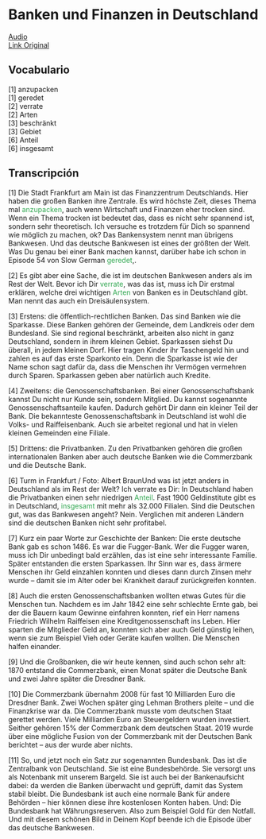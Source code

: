 # Banken und Finanzen in Deutschland

[Audio](./archivos/sg198.mp3) <br>
[Link Original](https://slowgerman.com/2019/12/17/sg-198-banken-und-finanzen-in-deutschland/)

## Vocabulario

[1] anzupacken <br>
[1] geredet <br>
[2] verrate <br>
[2] Arten <br>
[3] beschränkt <br>
[3] Gebiet <br>
[6] Anteil <br>
[6] insgesamt <br>

## Transcripción

[1] Die Stadt Frankfurt am Main ist das Finanzzentrum Deutschlands. Hier haben die großen Banken ihre Zentrale. Es wird höchste Zeit, dieses Thema mal <span style="color:#32a852">anzupacken</span>, auch wenn Wirtschaft und Finanzen eher trocken sind. Wenn ein Thema trocken ist bedeutet das, dass es nicht sehr spannend ist, sondern sehr theoretisch. Ich versuche es trotzdem für Dich so spannend wie möglich zu machen, ok? Das Bankensystem nennt man übrigens Bankwesen. Und das deutsche Bankwesen ist eines der größten der Welt. Was Du genau bei einer Bank machen kannst, darüber habe ich schon in Episode 54 von Slow German <span style="color:#32a852">geredet</span>,.

[2] Es gibt aber eine Sache, die ist im deutschen Bankwesen anders als im Rest der Welt. Bevor ich Dir <span style="color:#32a852">verrate</span>, was das ist, muss ich Dir erstmal erklären, welche drei wichtigen <span style="color:#32a852">Arten</span> von Banken es in Deutschland gibt. Man nennt das auch ein Dreisäulensystem.

[3] Erstens: die öffentlich-rechtlichen Banken. Das sind Banken wie die Sparkasse. Diese Banken gehören der Gemeinde, dem Landkreis oder dem Bundesland. Sie sind regional beschränkt, arbeiten also nicht in ganz Deutschland, sondern in ihrem kleinen Gebiet. Sparkassen siehst Du überall, in jedem kleinen Dorf. Hier tragen Kinder ihr Taschengeld hin und zahlen es auf das erste Sparkonto ein. Denn die Sparkasse ist wie der Name schon sagt dafür da, dass die Menschen ihr Vermögen vermehren durch Sparen. Sparkassen geben aber natürlich auch Kredite.

[4] Zweitens: die Genossenschaftsbanken. Bei einer Genossenschaftsbank kannst Du nicht nur Kunde sein, sondern Mitglied. Du kannst sogenannte Genossenschaftsanteile kaufen. Dadurch gehört Dir dann ein kleiner Teil der Bank. Die bekannteste Genossenschaftsbank in Deutschland ist wohl die Volks- und Raiffeisenbank. Auch sie arbeitet regional und hat in vielen kleinen Gemeinden eine Filiale.

[5] Drittens: die Privatbanken. Zu den Privatbanken gehören die großen internationalen Banken aber auch deutsche Banken wie die Commerzbank und die Deutsche Bank.

[6] Turm in Frankfurt / Foto: Albert BraunUnd was ist jetzt anders in Deutschland als im Rest der Welt? Ich verrate es Dir: In Deutschland haben die Privatbanken einen sehr niedrigen <span style="color:#32a852">Anteil</span>. Fast 1900 Geldinstitute gibt es in Deutschland, <span style="color:#32a852">insgesamt</span> mit mehr als 32.000 Filialen. Sind die Deutschen gut, was das Bankwesen angeht? Nein. Verglichen mit anderen Ländern sind die deutschen Banken nicht sehr profitabel.

[7] Kurz ein paar Worte zur Geschichte der Banken: Die erste deutsche Bank gab es schon 1486. Es war die Fugger-Bank. Wer die Fugger waren, muss ich Dir unbedingt bald erzählen, das ist eine sehr interessante Familie. Später entstanden die ersten Sparkassen. Ihr Sinn war es, dass ärmere Menschen ihr Geld einzahlen konnten und dieses dann durch Zinsen mehr wurde – damit sie im Alter oder bei Krankheit darauf zurückgreifen konnten.

[8] Auch die ersten Genossenschaftsbanken wollten etwas Gutes für die Menschen tun. Nachdem es im Jahr 1842 eine sehr schlechte Ernte gab, bei der die Bauern kaum Gewinne einfahren konnten, rief ein Herr namens Friedrich Wilhelm Raiffeisen eine Kreditgenossenschaft ins Leben. Hier sparten die Mitglieder Geld an, konnten sich aber auch Geld günstig leihen, wenn sie zum Beispiel Vieh oder Geräte kaufen wollten. Die Menschen halfen einander.

[9] Und die Großbanken, die wir heute kennen, sind auch schon sehr alt: 1870 entstand die Commerzbank, einen Monat später die Deutsche Bank und zwei Jahre später die Dresdner Bank.

[10] Die Commerzbank übernahm 2008 für fast 10 Milliarden Euro die Dresdner Bank. Zwei Wochen später ging Lehman Brothers pleite – und die Finanzkrise war da. Die Commerzbank musste vom deutschen Staat gerettet werden. Viele Milliarden Euro an Steuergeldern wurden investiert. Seither gehören 15% der Commerzbank dem deutschen Staat. 2019 wurde über eine mögliche Fusion von der Commerzbank mit der Deutschen Bank berichtet – aus der wurde aber nichts.

[11] So, und jetzt noch ein Satz zur sogenannten Bundesbank. Das ist die Zentralbank von Deutschland. Sie ist eine Bundesbehörde. Sie versorgt uns als Notenbank mit unserem Bargeld. Sie ist auch bei der Bankenaufsicht dabei: da werden die Banken überwacht und geprüft, damit das System stabil bleibt. Die Bundesbank ist auch eine normale Bank für andere Behörden – hier können diese ihre kostenlosen Konten haben. Und: Die Bundesbank hat Währungsreserven. Also zum Beispiel Gold für den Notfall. Und mit diesem schönen Bild in Deinem Kopf beende ich die Episode über das deutsche Bankwesen.
